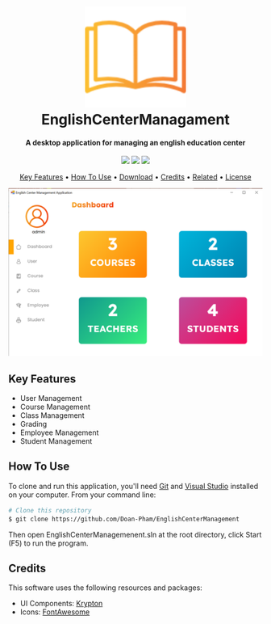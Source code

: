 
<h1 align="center">
  <br>
  <img src="assets/logo_book.png" alt="App logo" width="200">
  <br>
  EnglishCenterManagament
  <br>
</h1>

<h4 align="center">A desktop application for managing an english education center</h4>

<p align="center">
    <img src ="https://img.shields.io/github/contributors/Doan-Pham/EnglishCenterManagement">
    <img src ="https://img.shields.io/github/last-commit/Doan-Pham/EnglishCenterManagement">
    <img src="https://img.shields.io/github/repo-size/Doan-Pham/EnglishCenterManagement">
</p>

<p align="center">
  <a href="#key-features">Key Features</a> •
  <a href="#how-to-use">How To Use</a> •
  <a href="#download">Download</a> •
  <a href="#credits">Credits</a> •
  <a href="#related">Related</a> •
  <a href="#license">License</a>
</p>

![screenshot](assets/UI_main.PNG)

## Key Features

* User Management
* Course Management
* Class Management
* Grading
* Employee Management
* Student Management

## How To Use

To clone and run this application, you'll need [Git](https://git-scm.com) and [Visual Studio](https://visualstudio.microsoft.com/downloads/) installed on your computer. From your command line:

```bash
# Clone this repository
$ git clone https://github.com/Doan-Pham/EnglishCenterManagement
```
Then open EnglishCenterManagemenent.sln at the root directory, click Start (F5) to run the program.

## Credits

This software uses the following resources and packages:

- UI Components: [Krypton](https://github.com/ComponentFactory/Krypton)
- Icons: [FontAwesome](https://fontawesome.com/icons)


